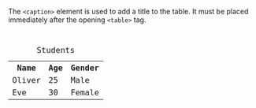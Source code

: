 The `<caption>` element is used to add a title to the table. It must be placed immediately after the opening `<table>` tag.

<Editor lang="html">
<code>
<table>
  <caption>Students</caption>
  <tr>
    <th>Name</th>
    <th>Age</th>
    <th>Gender</th>
  </tr>
  <tr>
    <td>Oliver</td>
    <td>25</td>
    <td>Male</td>
  </tr>
  <tr>
    <td>Eve</td>
    <td>30</td>
    <td>Female</td>
  </tr>
</table>
</code>
</Editor>